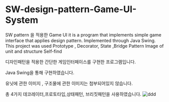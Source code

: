 # SW-design-pattern-Game-UI-System
SW pattern 을 적용한 Game UI 
it is a program that implements simple game interface that applies design pattern.
Implemented through Java Swing.
This project was used Prototype , Decorator, State ,Bridge Pattern
Image of unit and structure Self-find

디자인패턴을 적용한 간단한 게임인터페이스를 구현한 프로그램입니다.

Java Swing을 통해 구현하였습니다.

유닛에 관한 이미지 , 구조물에 관한 이미지는 첨부되어있지 않습니다.

총 4가지 데코레이터,프로토타입,상태패턴, 브리짓패턴을 사용하였습니다.
![ddd](https://user-images.githubusercontent.com/72744580/96365829-4f5d5400-117e-11eb-8238-d0eede689d75.PNG)

